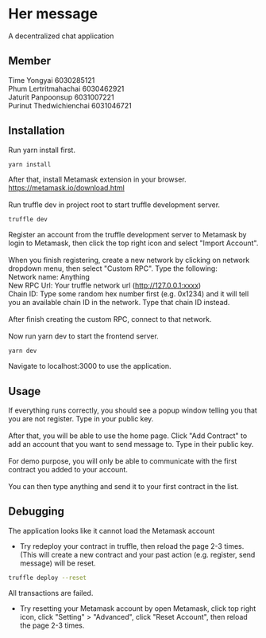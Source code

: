 # Her message
A decentralized chat application

## Member
Time Yongyai              6030285121\
Phum Lertritmahachai      6030462921\
Jaturit Panpoonsup        6031007221\
Purinut Thedwichienchai   6031046721

## Installation
Run yarn install first.
```bash
yarn install
```

After that, install Metamask extension in your browser.\
https://metamask.io/download.html \
\
Run truffle dev in project root to start truffle development server.
```bash
truffle dev
```

Register an account from the truffle development server to Metamask by login to Metamask, then click the top right icon and select "Import Account".\
\
When you finish registering, create a new network by clicking on network dropdown menu, then select "Custom RPC". Type the following:\
Network name: Anything\
New RPC Url: Your truffle network url  (http://127.0.0.1:xxxx) \
Chain ID: Type some random hex number first (e.g. 0x1234) and it will tell you an available chain ID in the network. Type that chain ID instead.\
\
After finish creating the custom RPC, connect to that network.\
\
Now run yarn dev to start the frontend server.
```bash
yarn dev
```
Navigate to localhost:3000 to use the application.

## Usage
If everything runs correctly, you should see a popup window telling you that you are not register. Type in your public key.\
\
After that, you will be able to use the home page. Click "Add Contract" to add an account that you want to send message to. Type in their public key.\
\
For demo purpose, you will only be able to communicate with the first contract you added to your account.\
\
You can then type anything and send it to your first contract in the list.

## Debugging
The application looks like it cannot load the Metamask account
- Try redeploy your contract in truffle, then reload the page 2-3 times. (This will create a new contract and your past action (e.g. register, send message) will be reset.
```bash
truffle deploy --reset
```
All transactions are failed.
- Try resetting your Metamask account by open Metamask, click top right icon, click "Setting" > "Advanced", click "Reset Account", then reload the page 2-3 times.
